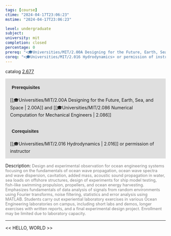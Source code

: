 ```yaml
---
tags: [course]
ctime: "2024-04-17T23:06:23"
mstime: "2024-04-17T23:06:23"

level: undergraduate
subject: 
university: mit
completion: closed
percentage: 0
prereq: "<🎓Universities/MIT/2.00A Designing for the Future, Earth, Sea, and Space> and <🎓Universities/MIT/2.086 Numerical Computation for Mechanical Engineers>"
coreq: "<🎓Universities/MIT/2.016 Hydrodynamics> or permission of instructor"
---
```


catalog [2.677](http://student.mit.edu/catalog/m2b.html#2.677)

<span style="display: block; padding: 15px; background-color: rgb(100, 100, 100, 0.2);"><font id="m_prereq1902_0" style="display: block; font-family: Arial, sans-serif; font-weight: bold; padding: 5px">Prerequisites</font><br><span id="prereq1902_0">[[🎓Universities/MIT/2.00A Designing for the Future, Earth, Sea, and Space | 2.00A]] and [[🎓Universities/MIT/2.086 Numerical Computation for Mechanical Engineers | 2.086]]</span></span>
<span style="display: block; padding: 15px; background-color: rgb(100, 100, 100, 0.2);"><font id="m_coreq1902_0" style="display: block; font-family: Arial, sans-serif; font-weight: bold; padding: 5px">Corequisites</font><br><span id="coreq1902_0">[[🎓Universities/MIT/2.016 Hydrodynamics | 2.016]] or permission of instructor</span></span>

<font style="">Description:</font>
<font style="color: grey; font-size: 0.8rem;">Design and experimental observation for ocean engineering systems focusing on the fundamentals of ocean wave propagation, ocean wave spectra and wave dispersion, cavitation, added mass, acoustic sound propagation in water, sea loads on offshore structures, design of experiments for ship model testing, fish-like swimming propulsion, propellers, and ocean energy harvesting. Emphasizes fundamentals of data analysis of signals from random environments using Fourier transforms, noise filtering, statistics and error analysis using MATLAB. Students carry out experiential laboratory exercises in various Ocean Engineering laboratories on campus, including short labs and demos, longer exercises with written reports, and a final experimental design project. Enrollment may be limited due to laboratory capacity.</font>



---

<< HELLO, WORLD >>
